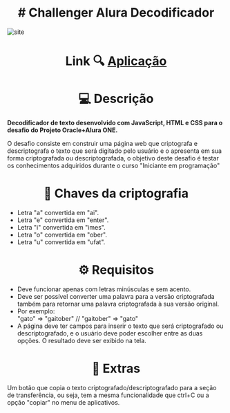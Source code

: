 <h1 align="center"># Challenger Alura Decodificador</h1>

![site](https://user-images.githubusercontent.com/122177032/212417265-3d470de8-3338-47f5-9d70-a1c3d38f631c.jpg)

<h1 align="center"> Link 🔍 <a href="https://yuribriedis.github.io/decodificador/Index.html">Aplicação</a></h1>


<h1 align="center"> 💻 Descrição </h1>
<p> <strong>Decodificador de texto desenvolvido com JavaScript, HTML e CSS para o desafio do Projeto Oracle+Alura ONE.</strong></p>
<p>O desafio consiste em construir uma página web que criptografa e descriptografa o texto que será digitado pelo usuário e o apresenta em sua forma criptografada ou descriptografada, o objetivo deste desafio é testar os conhecimentos adquiridos durante o curso "Iniciante em programação"</p>

<h1 align="center"> 🔑 Chaves da criptografia </h1>

<ul>
  <li>Letra "a" convertida em "ai".</li>
  <li>Letra "e" convertida em "enter".</li>
  <li>Letra "i" convertida em "imes".</li>
  <li>Letra "o" convertida em "ober".</li>
  <li>Letra "u" convertida em "ufat".</li>
</ul>

<h1 align="center"> ⚙ Requisitos </h1>

<ul>
  <li>Deve funcionar apenas com  letras minúsculas e sem acento.</li>
  <li>Deve ser possível converter uma palavra para a versão criptografada também para retornar uma palavra criptografada à sua versão original.</li>
  <li>Por exemplo:<br>
  "gato" => "gaitober" // "gaitober" => "gato"</li>
  <li>A página deve ter campos para inserir o texto que será criptografado ou descriptografado, e o usuário deve poder escolher entre as duas opções. O resultado deve ser exibido na tela.</li>
</ul>

<h1 align="center"> 🔧 Extras</h1>
<p>Um botão que copia o texto criptografado/descriptografado para a seção de transferência, ou seja, tem a mesma funcionalidade que ctrl+C ou a opção "copiar" no menu de aplicativos.</p>

<h1 align="center> 📓 Autor </h1>
<p><strong> Yuri Briedis </strong></p>
